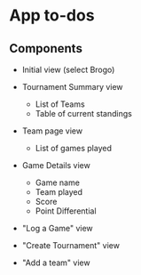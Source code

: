 # App to-dos

## Components
* Initial view (select Brogo)

* Tournament Summary view
  * List of Teams
  * Table of current standings

* Team page view
  * List of games played

* Game Details view
  * Game name
  * Team played
  * Score
  * Point Differential

* "Log a Game" view

* "Create Tournament" view

* "Add a team" view
